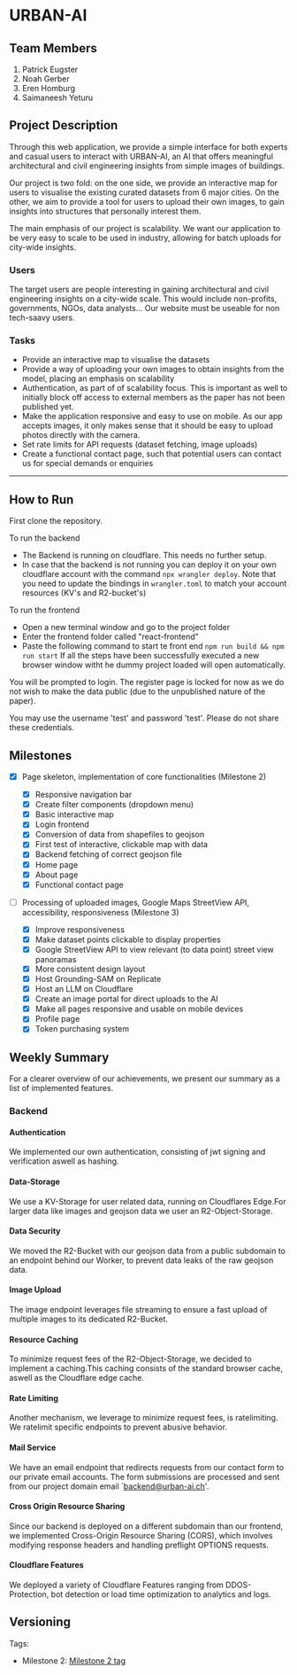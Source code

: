 # URBAN-AI

## Team Members

1. Patrick Eugster
2. Noah Gerber
3. Eren Homburg
4. Saimaneesh Yeturu

## Project Description

Through this web application, we provide a simple interface for both experts and casual users to interact with URBAN-AI, an AI that offers meaningful architectural and civil engineering insights from simple images of buildings.

Our project is two fold: on the one side, we provide an interactive map for users to visualise the existing curated datasets from 6 major cities. On the other, we aim to provide a tool for users to upload their own images, to gain insights into structures that personally interest them.

The main emphasis of our project is scalability. We want our application to be very easy to scale to be used in industry, allowing for batch uploads for city-wide insights.

### Users
The target users are people interesting in gaining architectural and civil engineering insights on a city-wide scale. This would include non-profits, governments, NGOs, data analysts... Our website must be useable for non tech-saavy users.

### Tasks
- Provide an interactive map to visualise the datasets
- Provide a way of uploading your own images to obtain insights from the model, placing an emphasis on scalability
- Authentication, as part of of scalability focus. This is important as well to initially block off access to external members as the paper has not been published yet.
- Make the application responsive and easy to use on mobile. As our app accepts images, it only makes sense that it should be easy to upload photos directly with the camera.
- Set rate limits for API requests (dataset fetching, image uploads)
- Create a functional contact page, such that potential users can contact us for special demands or enquiries

---

## How to Run

First clone the repository.

To run the backend

- The Backend is running on cloudflare. This needs no further setup.
- In case that the backend is not running you can deploy it on your own cloudflare account with the command `npx wrangler deploy`. Note that you need to update the bindings in `wrangler.toml` to match your account resources (KV's and R2-bucket's)

To run the frontend

- Open a new terminal window and go to the project folder
- Enter the frontend folder called "react-frontend"
- Paste the following command to start te front end `npm run build && npm run start`
  If all the steps have been successfully executed a new browser window witht he dummy project loaded will open automatically.

You will be prompted to login. The register page is locked for now as we do not wish to make the data public (due to the unpublished nature of the paper).

You may use the username 'test' and password 'test'. Please do not share these credentials.

## Milestones

- [x] Page skeleton, implementation of core functionalities (Milestone 2)

  - [x] Responsive navigation bar
  - [x] Create filter components (dropdown menu)
  - [x] Basic interactive map
  - [x] Login frontend
  - [x] Conversion of data from shapefiles to geojson
  - [x] First test of interactive, clickable map with data
  - [x] Backend fetching of correct geojson file
  - [x] Home page
  - [x] About page
  - [x] Functional contact page

- [ ] Processing of uploaded images, Google Maps StreetView API, accessibility, responsiveness (Milestone 3)
  - [x] Improve responsiveness
  - [x] Make dataset points clickable to display properties
  - [x] Google StreetView API to view relevant (to data point) street view panoramas
  - [x] More consistent design layout
  - [x] Host Grounding-SAM on Replicate
  - [x] Host an LLM on Cloudflare
  - [x] Create an image portal for direct uploads to the AI
  - [x] Make all pages responsive and usable on mobile devices
  - [x] Profile page
  - [x] Token purchasing system

## Weekly Summary
For a clearer overview of our achievements, we present our summary as a list of implemented features.

### Backend

#### Authentication
We implemented our own authentication, consisting of jwt signing and verification aswell as hashing.

#### Data-Storage
We use a KV-Storage for user related data, running on Cloudflares Edge.For larger data like images and geojson data we user an R2-Object-Storage.

#### Data Security
We moved the R2-Bucket with our geojson data from a public subdomain to an endpoint behind our Worker, to prevent data leaks of the raw geojson data.

#### Image Upload
The image endpoint leverages file streaming to ensure a fast upload of multiple images to its dedicated R2-Bucket.

#### Resource Caching
To minimize request fees of the R2-Object-Storage, we decided to implement a caching.This caching consists of the standard browser cache, aswell as the Cloudflare edge cache.

#### Rate Limiting
Another mechanism, we leverage to minimize request fees, is ratelimiting. We ratelimit specific endpoints to prevent abusive behavior.

#### Mail Service
We have an email endpoint that redirects requests from our contact form to our private email accounts. The form submissions are processed and sent from our project domain email `backend@urban-ai.ch'.

#### Cross Origin Resource Sharing
Since our backend is deployed on a different subdomain than our frontend, we implemented Cross-Origin Resource Sharing (CORS), which involves modifying response headers and handling preflight OPTIONS requests.

#### Cloudflare Features
We deployed a variety of Cloudflare Features ranging from DDOS-Protection, bot detection or load time optimization to analytics and logs.

## Versioning

Tags:

- Milestone 2: [Milestone 2 tag](https://gitlab.ethz.ch/webdev-hs24-urbanai/frontend/-/tags/v0.1)

